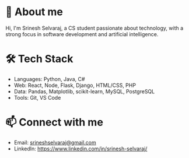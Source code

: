 # 👋 About me
Hi, I'm Srinesh Selvaraj, a CS student passionate about technology, with a strong focus in software development and artificial intelligence.

# 🛠️ Tech Stack
- Languages: Python, Java, C#
- Web: React, Node, Flask, Django, HTML/CSS, PHP
- Data: Pandas, Matplotlib, scikit-learn, MySQL, PostgreSQL
- Tools: Git, VS Code

# 📫 Connect with me
- Email: srineshselvaraj@gmail.com
- LinkedIn: https://www.linkedin.com/in/srinesh-selvaraj/


<!---
srineshselvaraj/srineshselvaraj is a ✨ special ✨ repository because its `README.md` (this file) appears on your GitHub profile.
You can click the Preview link to take a look at your changes.
--->
